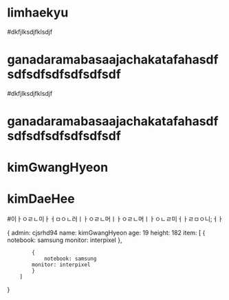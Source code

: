 # limhaekyu

#dkfjlksdjfklsdjf
# ganadaramabasaajachakatafahasdfsdfsdfsdfsdfsdfsdf


#dkfjlksdjfklsdjf
# ganadaramabasaajachakatafahasdfsdfsdfsdfsdfsdfsdf


# kimGwangHyeon

# kimDaeHee

#이ㅏㅇㄹㄴ미ㅏㅓㅁㅇㄴ러ㅣㅏㅇㄹㄴ머ㅣㅏㅇㄹㄴ머ㅣㅏㅇㄴㄹ미ㅓㅏㄹㅁㅇ니;ㅓㅏ


{
    admin: cjsrhd94
    name: kimGwangHyeon
    age: 19
    height: 182
    item: [
            {
            notebook: samsung
            monitor: interpixel
            },

            {
                notebook: samsung
            monitor: interpixel
            }
        ]
}